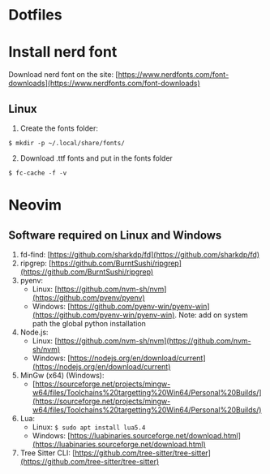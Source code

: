 # Dotfiles

# Install nerd font 

Download nerd font on the site: [https://www.nerdfonts.com/font-downloads](https://www.nerdfonts.com/font-downloads)

## Linux

1. Create the fonts folder:

`$ mkdir -p ~/.local/share/fonts/`

2. Download .ttf fonts and put in the fonts folder

`$ fc-cache -f -v`

# Neovim

## Software required on Linux and Windows

1. fd-find: [https://github.com/sharkdp/fd](https://github.com/sharkdp/fd)
2. ripgrep: [https://github.com/BurntSushi/ripgrep](https://github.com/BurntSushi/ripgrep)
3. pyenv:
    - Linux: [https://github.com/nvm-sh/nvm](https://github.com/pyenv/pyenv)
    - Windows: [https://github.com/pyenv-win/pyenv-win](https://github.com/pyenv-win/pyenv-win). Note: add on system path the global python installation
4. Node.js:
    - Linux: [https://github.com/nvm-sh/nvm](https://github.com/nvm-sh/nvm)
    - Windows: [https://nodejs.org/en/download/current](https://nodejs.org/en/download/current)
5. MinGw (x64) (Windows):
    - [https://sourceforge.net/projects/mingw-w64/files/Toolchains%20targetting%20Win64/Personal%20Builds/](https://sourceforge.net/projects/mingw-w64/files/Toolchains%20targetting%20Win64/Personal%20Builds/)
6. Lua:
    - Linux: `$ sudo apt install lua5.4`
    - Windows: [https://luabinaries.sourceforge.net/download.html](https://luabinaries.sourceforge.net/download.html)
7. Tree Sitter CLI: [https://github.com/tree-sitter/tree-sitter](https://github.com/tree-sitter/tree-sitter)
